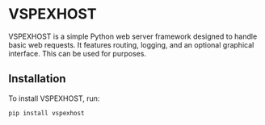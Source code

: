 # VSPEXHOST

VSPEXHOST is a simple Python web server framework designed to handle basic web requests. It features routing, logging, and an optional graphical interface. This can be used for purposes.

## Installation

To install VSPEXHOST, run:

```bash
pip install vspexhost


